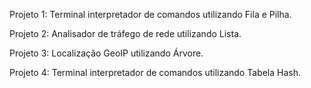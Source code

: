 Projeto 1: Terminal interpretador de comandos utilizando Fila e Pilha.

Projeto 2: Analisador de tráfego de rede utilizando Lista.

Projeto 3: Localização GeoIP utilizando Árvore.

Projeto 4: Terminal interpretador de comandos utilizando Tabela Hash.
